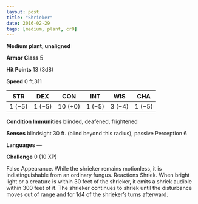 ```yaml
---
layout: post
title: "Shrieker"
date: 2016-02-29
tags: [medium, plant, cr0]
---
```


**Medium plant, unaligned**

**Armor Class** 5

**Hit Points** 13 (3d8)

**Speed** 0 ft.311

|   STR   |   DEX   |   CON   |   INT   |   WIS   |   CHA   |
|:-----:|:-----:|:-----:|:-----:|:-----:|:-----:|
| 1 (−5) | 1 (−5) | 10 (+0) | 1 (−5) | 3 (−4) | 1 (−5) |

**Condition Immunities** blinded, deafened, frightened 

**Senses** blindsight 30 ft. (blind beyond this radius), passive Perception 6 

**Languages** — 

**Challenge** 0 (10 XP)

 False Appearance. While the shrieker remains motionless, it is indistinguishable from an ordinary fungus. Reactions Shriek. When bright light or a creature is within 30 feet of the shrieker, it emits a shriek audible within 300 feet of it. The shrieker continues to shriek until the disturbance moves out of range and for 1d4 of the shrieker’s turns afterward.